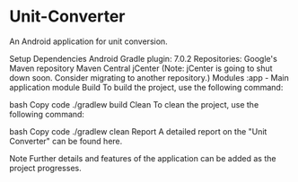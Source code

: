 # Unit-Converter

An Android application for unit conversion.

Setup
Dependencies
Android Gradle plugin: 7.0.2
Repositories:
Google's Maven repository
Maven Central
jCenter (Note: jCenter is going to shut down soon. Consider migrating to another repository.)
Modules
:app - Main application module
Build
To build the project, use the following command:

bash
Copy code
./gradlew build
Clean
To clean the project, use the following command:

bash
Copy code
./gradlew clean
Report
A detailed report on the "Unit Converter" can be found here.

Note
Further details and features of the application can be added as the project progresses.
